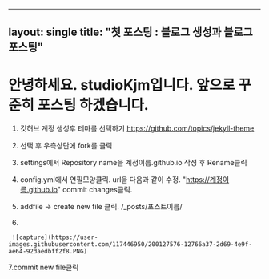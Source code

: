 ----
layout: single
title: "첫 포스팅 : 블로그 생성과 블로그 포스팅"
----

#   안녕하세요. studioKjm입니다. 앞으로 꾸준히 포스팅 하겠습니다.

1. 깃허브 계정 생성후 테마를 선택하기 
   https://github.com/topics/jekyll-theme
   
2. 선택 후 우측상단에 fork를 클릭
3. settings에서 Repository name을 계정이름.github.io 작성 후 Rename클릭
4. config.yml에서 연필모양클릭. url을 다음과 같이 수정. "https://계정이름.github.io" commit changes클릭.
5. addfile -> create new file 클릭. /_posts/포스트이름/
6.

           
        
   
   
     ![capture](https://user-images.githubusercontent.com/117446950/200127576-12766a37-2d69-4e9f-ae64-92daedbff2f8.PNG)

   
 
  7.commit new file클릭
